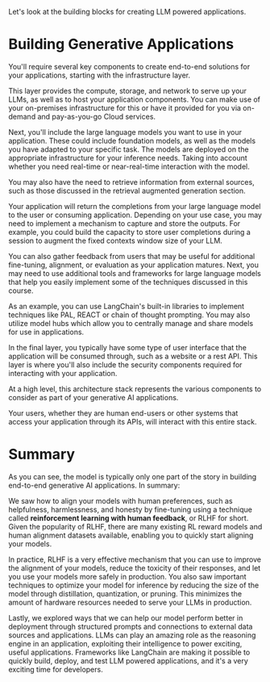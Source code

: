 Let's look at the building blocks for creating LLM powered applications. 

# Building Generative Applications 
You'll require several key components to create end-to-end solutions for your applications, starting with the infrastructure layer. 

This layer provides the compute, storage, and network to serve up your LLMs, as well as to host your application components. You can make use of your on-premises infrastructure for this or have it provided for you via on-demand and pay-as-you-go Cloud services. 

Next, you'll include the large language models you want to use in your application. These could include foundation models, as well as the models you have adapted to your specific task. The models are deployed on the appropriate infrastructure for your inference needs. Taking into account whether you need real-time or near-real-time interaction with the model. 

You may also have the need to retrieve information from external sources, such as those discussed in the retrieval augmented generation section. 

Your application will return the completions from your large language model to the user or consuming application. Depending on your use case, you may need to implement a mechanism to capture and store the outputs. For example, you could build the capacity to store user completions during a session to augment the fixed contexts window size of your LLM. 

You can also gather feedback from users that may be useful for additional fine-tuning, alignment, or evaluation as your application matures. Next, you may need to use additional tools and frameworks for large language models that help you easily implement some of the techniques discussed in this course. 

As an example, you can use LangChain's built-in libraries to implement techniques like PAL, REACT or chain of thought prompting. You may also utilize model hubs which allow you to centrally manage and share models for use in applications. 

In the final layer, you typically have some type of user interface that the application will be consumed through, such as a website or a rest API. This layer is where you'll also include the security components required for interacting with your application. 

At a high level, this architecture stack represents the various components to consider as part of your generative AI applications. 

Your users, whether they are human end-users or other systems that access your application through its APIs, will interact with this entire stack. 

# Summary
As you can see, the model is typically only one part of the story in building end-to-end generative AI applications. In summary:

We saw how to align your models with human preferences, such as helpfulness, harmlessness, and honesty by fine-tuning using a technique called **reinforcement learning with human feedback**, or RLHF for short. Given the popularity of RLHF, there are many existing RL reward models and human alignment datasets available, enabling you to quickly start aligning your models. 

In practice, RLHF is a very effective mechanism that you can use to improve the alignment of your models, reduce the toxicity of their responses, and let you use your models more safely in production. You also saw important techniques to optimize your model for inference by reducing the size of the model through distillation, quantization, or pruning. This minimizes the amount of hardware resources needed to serve your LLMs in production. 

Lastly, we explored ways that we can help our model perform better in deployment through structured prompts and connections to external data sources and applications. LLMs can play an amazing role as the reasoning engine in an application, exploiting their intelligence to power exciting, useful applications. Frameworks like LangChain are making it possible to quickly build, deploy, and test LLM powered applications, and it's a very exciting time for developers. 

